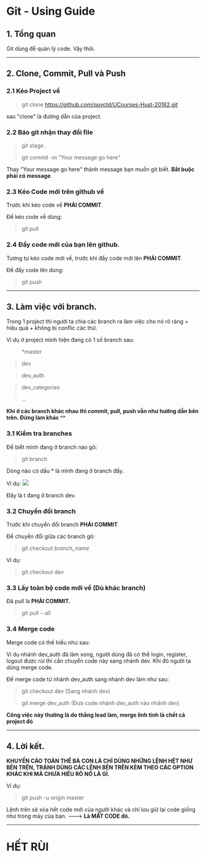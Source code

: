 # Git - Using Guide

## 1. Tổng quan

Git dùng để quản lý code. Vậy thôi.


---

## 2. Clone, Commit, Pull và Push

### 2.1 Kéo Project về
> git clone https://github.com/quyctd/UCourses-Hust-20182.git
> 

sau "clone" là đường dẫn của project.

### 2.2 Báo git nhận thay đổi file

> git stage .

> git commit -m "Your message go here"
> 

Thay "Your message go here" thành message bạn muốn git biết. **Bắt buộc phải có message**.

### 2.3 Kéo Code mới trên github về

Trước khi kéo code về **PHẢI COMMIT**.

Để kéo code về dùng:

> git pull
> 

### 2.4 Đẩy code mới của bạn lên github.

Tương tự kéo code mới về, trước khi đẩy code mới lên **PHẢI COMMIT**.

Để đẩy code lên dùng:
> git push
> 


---

## 3. Làm việc với branch.

Trong 1 project thì người ta chia các branch ra làm việc cho nó rõ ràng + hiệu quả + không bị conflic các thứ.

Ví dụ ở project mình hiện đang có 1 số branch sau:
> *master

> dev

> dev_auth

> dev_categories

> ...

> 

**Khi ở các branch khác nhau thì commit, pull, push vẫn như hướng dẫn bên trên. Đừng làm khác ^^**

### 3.1 Kiểm tra branches

Để biết mình đang ở branch nào gõ:

> git branch
> 
Dòng nào có dấu * là mình đang ở branch đấy.

Ví dụ:
![](https://i.imgur.com/2GMMWb9.png)

Đây là t đang ở branch dev.

### 3.2 Chuyển đổi branch

Trước khi chuyển đổi branch **PHẢI COMMIT**

Để chuyển đổi giữa các branch gõ:
> git checkout *branch_name*
> 

Ví dụ:
> git checkout dev
> 

### 3.3 Lấy toàn bộ code mới về (Dù khác branch)

Đã pull là **PHẢI COMMIT.**

> git pull --all
> 

### 3.4 Merge code

Merge code có thể hiểu như sau:

Ví dụ nhánh dev_auth đã làm xong, người dùng đã có thể login, register, logout được rùi thì cần chuyển code này sang nhánh dev. Khi đó người ta dùng merge code.

Để merge code từ nhánh dev_auth sang nhánh dev làm như sau:

> git checkout dev (Sang nhánh dev)

> git merge dev_auth (Đưa code nhánh dev_auth vào nhánh dev)


**Công việc này thường là do thằng lead làm, merge linh tinh là chết cả project đó**



---

## 4. Lời kết.

**KHUYẾN CÁO TOÀN THỂ BÀ CON LÀ CHỈ DÙNG NHỮNG LỆNH HỆT NHƯ BÊN TRÊN, TRÁNH DÙNG CÁC LỆNH BÊN TRÊN KÈM THEO CÁC OPTION KHÁC KHI MÀ CHƯA HIỂU RÕ NÓ LÀ GÌ.**

Ví dụ:
> git push -u origin master
> 

Lệnh trên sẽ xóa hết code mới của người khác và chỉ lưu giữ lại code giống như trong máy của bạn. ---> **Là MẤT CODE đó.**



---

# HẾT RÙI